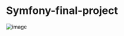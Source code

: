 # Symfony-final-project

![image](https://user-images.githubusercontent.com/129907277/230134911-ef2eab45-4201-45a0-9ffe-a935ddbfa9bb.png)

